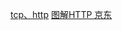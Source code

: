 [tcp、http](https://juejin.im/post/5ad4094e6fb9a028d7011069)
[图解HTTP 京东](http://item.jd.com/11449491.html)